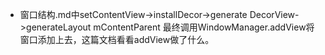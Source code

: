 - 窗口结构.md中setContentView->installDecor->generate DecorView->generateLayout mContentParent
  最终调用WindowManager.addView将窗口添加上去，这篇文档看看addView做了什么。
  
